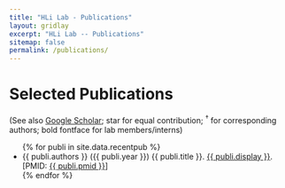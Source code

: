 ```yaml
---
title: "HLi Lab - Publications"
layout: gridlay
excerpt: "HLi Lab -- Publications"
sitemap: false
permalink: /publications/
---
```


<script async src="https://badge.dimensions.ai/badge.js" charset="utf-8"></script>

# Selected Publications

(See also [Google Scholar](https://scholar.google.com/citations?user=HQv0p0kAAAAJ); star for equal contribution; <sup>&#8224;</sup> for corresponding authors; bold fontface for lab members/interns)

<ul>
{% for publi in site.data.recentpub %}
<li>
{{ publi.authors }} ({{ publi.year }}) {{ publi.title }}. <a href="{{ publi.url }}">{{ publi.display }}</a>.
[PMID: <a href="https://www.ncbi.nlm.nih.gov/pubmed/{{ publi.pmid }}">{{ publi.pmid }}</a>]
<span style="display:inline-block;" class="__dimensions_badge_embed__" data-legend="never" data-pmid="{{ publi.pmid }}" data-style="small_rectangle"></span>
<!--
[<a href="https://badge.dimensions.ai/details/pmid/{{ publi.pmid }}">Citations</a>]
-->
</li>
{% endfor %}
</ul>
